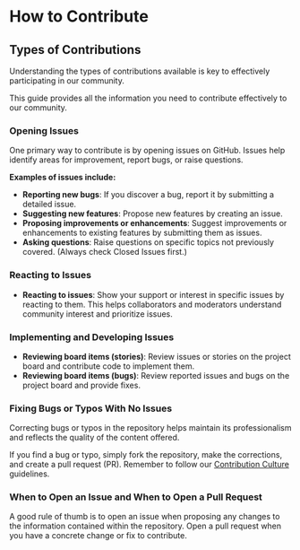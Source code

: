 # How to Contribute

## Types of Contributions

Understanding the types of contributions available is key to effectively participating in our community.

This guide provides all the information you need to contribute effectively to our community.

### Opening Issues

One primary way to contribute is by opening issues on GitHub. Issues help identify areas for improvement, report bugs, or raise questions.

**Examples of issues include:**

- **Reporting new bugs**: If you discover a bug, report it by submitting a detailed issue.
- **Suggesting new features**: Propose new features by creating an issue.
- **Proposing improvements or enhancements**: Suggest improvements or enhancements to existing features by submitting them as issues.
- **Asking questions**: Raise questions on specific topics not previously covered. (Always check Closed Issues first.)

### Reacting to Issues

- **Reacting to issues**: Show your support or interest in specific issues by reacting to them. This helps collaborators and moderators understand community interest and prioritize issues.

### Implementing and Developing Issues

- **Reviewing board items (stories)**: Review issues or stories on the project board and contribute code to implement them.
- **Reviewing board items (bugs)**: Review reported issues and bugs on the project board and provide fixes.

### Fixing Bugs or Typos With No Issues

Correcting bugs or typos in the repository helps maintain its professionalism and reflects the quality of the content offered.

If you find a bug or typo, simply fork the repository, make the corrections, and create a pull request (PR). Remember to follow our [Contribution Culture](contribution-culture.md) guidelines.

### When to Open an Issue and When to Open a Pull Request

A good rule of thumb is to open an issue when proposing any changes to the information contained within the repository. Open a pull request when you have a concrete change or fix to contribute.
